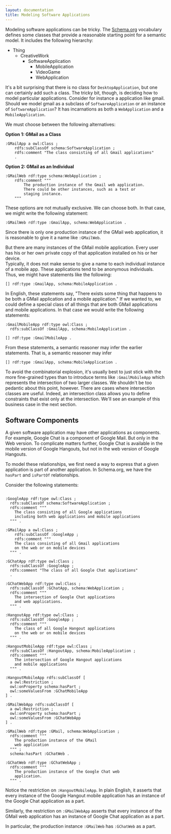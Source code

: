 ```yaml
---
layout: documentation
title: Modeling Software Applications
---
```


Modeling software applications can be tricky.  The [Schema.org](http://schema.org/SoftwareApplication)
vocabulary defines some classes that provide a reasonable starting point for a semantic model. It 
includes the following hierarchy:

* Thing
	* CreativeWork
		* SoftwareApplication
			* MobileApplication
			* VideoGame
			* WebApplication
			
It's a bit surprising that there is no class for `DesktopApplication`, but one
can certainly add such a class.  The tricky bit, though, is deciding how to model particular
applications.  Consider for instance a application like gmail.  Should we model gmail as a subclass
of `SoftwareApplication` or an instance of `SoftwareApplication`?  It has incarnations
as both a `WebApplication` and a `MobileApplication`. 

We must choose between the following alternatives:

**Option 1: GMail as a Class**
```
:GMailApp a owl:Class ;
	rdfs:subClassOf schema:SoftwareApplication ;
	rdfs:comment "The class consisting of all Gmail applications"
	.
```

**Option 2: GMail as an Individual**
```
:GMailWeb rdf:type schema:WebApplication ;
	rdfs:comment """
		The production instance of the Gmail web application.
		There could be other instances, such as a test or
		staging instance.
	"""
```

These options are not mutually exclusive.  We can choose both.
In that case, we might write the following statement:

```
:GMailWeb rdf:type :GmailApp, schema:WebApplication .
```

Since there is only one production instance of the GMail web application, it is
reasonable to give it a name like `:GMailWeb`.

But there are many instances of the GMail mobile application. Every user has
his or her own private copy of that application installed on his or her device.  
Typically, it does not make sense to give a name to each individual instance of
a mobile app. These applications tend to be anonymous individuals.  Thus, we might 
have statements like the following:

```
[] rdf:type :GmailApp, schema:MobileApplication .
```

In English, these statements say, "There exists some thing that happens to be 
both a GMail application and a mobile application."  If we wanted to, we
could define a special class of all things that are both GMail applications and
mobile applications.  In that case we would write the following statements:

```
:GmailMobileApp rdf:type owl:Class ;
  rdfs:subClassOf :GmailApp, schema:MobileApplication .
  
[] rdf:type :GmailMobileApp .  
```
From these statements, a semantic reasoner may infer the earlier statements.  That is,
a semantic reasoner may infer

```
[] rdf:type :GmailApp, schema:MobileApplication .
```

To avoid the combinatorial explosion, it's usually best to just stick with 
the more fine-grained types than to introduce terms like `:GmailMobileApp` which represents
the intersection of two larger classes.  We shouldn't be too pedantic about this point, 
however. There are cases where intersection classes are useful.  Indeed, 
an intersection class allows you to define constraints that exist only at the intersection.
We'll see an example of this business case in the next section.

## Software Components

A given software application may have other applications as components.  For example,
Google Chat is a component of Google Mail.  But only in the Web version.  To complicate matters
further, Google Chat is available in the mobile version of Google Hangouts, but not in the web
version of Google Hangouts.

To model these relationships, we first need a way to express that a given application is part of
another application.  In Schema.org, we have the `hasPart` and `isPartOf` relationships.

Consider the following statements:
```

:GoogleApp rdf:type owl:Class ;
  rdfs:subClassOf schema:SoftwareApplication ;
  rdfs:comment """
    The class consisting of all Google applications
    including both web applications and mobile applications
  """ .

:GMailApp a owl:Class ;
	rdfs:subClassOf :GoogleApp ;
	rdfs:comment """
    The class consisting of all Gmail applications 
    on the web or on mobile devices
  """ .
  
:GChatApp rdf:type owl:Class ;
  rdfs:subClassOf :GoogleApp ;
  rdfs:comment "The class of all Google Chat applications"
  .

:GChatWebApp rdf:type owl:Class ;
  rdfs:subClassOf :GChatApp, schema:WebApplication ;
  rdfs:comment """
    The intersection of Google Chat applications 
    and web applications.
  """ .
  
:HangoutApp rdf:type owl:Class ;
  rdfs:subClassOf :GoogleApp ;
  rdfs:comment """
    The class of all Google Hangout applications
    on the web or on mobile devices
  """ .
  
:HangoutMobileApp rdf:type owl:Class ;
  rdfs:subClassOf :HangoutApp, schema:MobileApplication ;
  rdfs:comment """
    The intersection of Google Hangout applications
    and mobile applications
  """ .

:HangoutMobileApp rdfs:subClassOf [
  a owl:Restriction ;
  owl:onProperty schema:hasPart ;
  owl:someValuesFrom :GChatMobileApp
] .

:GMailWebApp rdfs:subClassOf [
  a owl:Restriction ;
  owl:onProperty schema:hasPart ;
  owl:someValuesFrom :GChatWebApp
] .

:GMailWeb rdf:type :GMail, schema:WebApplication ;
  rdfs:comment """
    The production instance of the GMail 
    web application
  """ ;
  schema:hasPart :GChatWeb .
  
:GChatWeb rdf:type :GChatWebApp ;
  rdfs:comment """
    The production instance of the Google Chat web 
    application.
  """ .
```

Notice the restriction on `:HangoutMobileApp`.  In plain English, it asserts
that every instance of the Google Hangout mobile application has an instance of the
Google Chat application as a part.

Similarly, the restriction on `:GMailWebApp` asserts that every instance of
the GMail web application has an instance of Google Chat application as a part.

In particular, the production instance `:GMailWeb` has `:GChatWeb` as 
a part.

	


   
